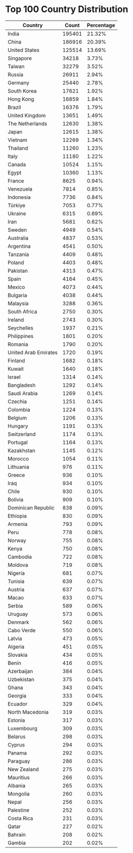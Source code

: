 # Top 100 Country Distribution
| Country | Count | Percentage |
|----|----|----|
| India | 195401 | 21.32% |
| China | 186916 | 20.39% |
| United States | 125514 | 13.69% |
| Singapore | 34218 | 3.73% |
| Taiwan | 32279 | 3.52% |
| Russia | 26911 | 2.94% |
| Germany | 25440 | 2.78% |
| South Korea | 17621 | 1.92% |
| Hong Kong | 16859 | 1.84% |
| Brazil | 16376 | 1.79% |
| United Kingdom | 13651 | 1.49% |
| The Netherlands | 12630 | 1.38% |
| Japan | 12615 | 1.38% |
| Vietnam | 12269 | 1.34% |
| Thailand | 11260 | 1.23% |
| Italy | 11180 | 1.22% |
| Canada | 10524 | 1.15% |
| Egypt | 10360 | 1.13% |
| France | 8625 | 0.94% |
| Venezuela | 7814 | 0.85% |
| Indonesia | 7736 | 0.84% |
| Türkiye | 7053 | 0.77% |
| Ukraine | 6315 | 0.69% |
| Iran | 5681 | 0.62% |
| Sweden | 4949 | 0.54% |
| Australia | 4837 | 0.53% |
| Argentina | 4541 | 0.50% |
| Tanzania | 4409 | 0.48% |
| Poland | 4403 | 0.48% |
| Pakistan | 4313 | 0.47% |
| Spain | 4164 | 0.45% |
| Mexico | 4073 | 0.44% |
| Bulgaria | 4038 | 0.44% |
| Malaysia | 3288 | 0.36% |
| South Africa | 2750 | 0.30% |
| Ireland | 2743 | 0.30% |
| Seychelles | 1937 | 0.21% |
| Philippines | 1801 | 0.20% |
| Romania | 1790 | 0.20% |
| United Arab Emirates | 1720 | 0.19% |
| Finland | 1682 | 0.18% |
| Kuwait | 1640 | 0.18% |
| Israel | 1314 | 0.14% |
| Bangladesh | 1292 | 0.14% |
| Saudi Arabia | 1269 | 0.14% |
| Czechia | 1251 | 0.14% |
| Colombia | 1224 | 0.13% |
| Belgium | 1206 | 0.13% |
| Hungary | 1191 | 0.13% |
| Switzerland | 1174 | 0.13% |
| Portugal | 1164 | 0.13% |
| Kazakhstan | 1145 | 0.12% |
| Morocco | 1054 | 0.11% |
| Lithuania | 976 | 0.11% |
| Greece | 936 | 0.10% |
| Iraq | 934 | 0.10% |
| Chile | 930 | 0.10% |
| Bolivia | 909 | 0.10% |
| Dominican Republic | 838 | 0.09% |
| Ethiopia | 830 | 0.09% |
| Armenia | 793 | 0.09% |
| Peru | 778 | 0.08% |
| Norway | 755 | 0.08% |
| Kenya | 750 | 0.08% |
| Cambodia | 722 | 0.08% |
| Moldova | 719 | 0.08% |
| Nigeria | 681 | 0.07% |
| Tunisia | 639 | 0.07% |
| Austria | 637 | 0.07% |
| Macao | 633 | 0.07% |
| Serbia | 589 | 0.06% |
| Uruguay | 573 | 0.06% |
| Denmark | 562 | 0.06% |
| Cabo Verde | 550 | 0.06% |
| Latvia | 473 | 0.05% |
| Algeria | 451 | 0.05% |
| Slovakia | 434 | 0.05% |
| Benin | 416 | 0.05% |
| Azerbaijan | 384 | 0.04% |
| Uzbekistan | 375 | 0.04% |
| Ghana | 343 | 0.04% |
| Georgia | 333 | 0.04% |
| Ecuador | 329 | 0.04% |
| North Macedonia | 319 | 0.03% |
| Estonia | 317 | 0.03% |
| Luxembourg | 309 | 0.03% |
| Belarus | 298 | 0.03% |
| Cyprus | 294 | 0.03% |
| Panama | 292 | 0.03% |
| Paraguay | 286 | 0.03% |
| New Zealand | 275 | 0.03% |
| Mauritius | 266 | 0.03% |
| Albania | 265 | 0.03% |
| Mongolia | 260 | 0.03% |
| Nepal | 256 | 0.03% |
| Palestine | 252 | 0.03% |
| Costa Rica | 231 | 0.03% |
| Qatar | 227 | 0.02% |
| Bahrain | 208 | 0.02% |
| Gambia | 202 | 0.02% |
